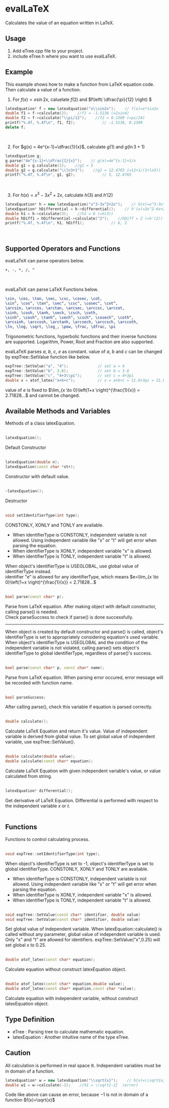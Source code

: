 # evalLaTeX
Calculates the value of an equation written in LaTeX.

## Usage
1. Add eTree.cpp file to your project.
2. include eTree.h where you want to use evalLaTeX.


## Example
This example shows how to make a function from LaTeX equation code.
Then calculate a value of a function.

1. For $f(x)=x\sin 2x$, caluelate $f(2)$ and $f\left( \dfrac{\pi}{12} \right) $
```C++
latexEquation* f = new latexEquation("x\\sin2x");    // f(x)=x*sin2x
double f1 = f->calculate(2);    //f1 = -1.5136 (=2sin4)
double f2 = f->calculate("\\pi/12");    //f2 = 0.1309 (=pi/24)
printf("%.4f, %.4f\n", f1, f2);            // -1.5136, 0.1309
delete f;
```
<br>

2. For $g(x) = 4e^{x-1}+\dfrac{1}{x}$, calculate $g(1)$ and $g(\ln3+1)$
```C++
latexEquation g;
g.parse("4e^{x-1}+\\dfrac{1}{x}");    // g(x)=4e^{x-1}+1/x
double g1 = g.calculate(1);    //g1 = 5
double g2 = g.calculate("\\ln3+1");    //g2 = 12.4765 (=12+1/(1+ln3))
printf("%.4f, %.4f\n", g1, g2);            // 5, 12.4765
```
<br>

3. For $h(x) = x^3-3x^2+2x$, calculate $h(3)$ and $h'(2)$
```C++
latexEquation* h = new latexEquation("x^3-3x^2+2x");    // h(x)=x^3-3x^2+2x
latexEquation* hDifferential = h->differential();    // h'(x)=3x^2-6x+2
double h1 = h->calculate(3);    //h1 = 6 (=h(3))
double hDiff1 = hDifferential->calculate("2");    //hDiff = 2 (=h'(2))
printf("%.4f, %.4f\n", h1, hDiff1);            // 6, 2
```
<br>

## Supported Operators and Functions
evalLaTeX can parse operators below.
```LaTeX
+, -, *, /, ^
```
<br>

evalLaTeX can parse LaTeX Functions below.
```LaTeX
\sin, \cos, \tan, \sec, \csc, \cosec, \cot,
\sin^, \cos^, \tan^, \sec^, \csc^, \cosec^, \cot^,
\arcsin, \arccos, \arctan, \arcsec, \arccsc, \arccot,
\sinh, \cosh, \tanh, \sech, \csch, \coth,
\sinh^, \cosh^, \tanh^, \sech^, \csch^, \cosech^, \coth^,
\arcsinh, \arccosh, \arctanh, \arcsech, \arccsch, \arccoth,
\ln, \log, \sqrt, \log_, \pow, \frac, \dfrac, \pi
```
Trigonometric functions, hyperbolic functions and their inverse functions are supported.
Logarithm, Power, Root and Fraction are also supported.
<br>

evalLaTeX parses $a$, $b$, $c$, $e$ as constant. 
value of $a$, $b$ and $c$ can be changed by expTree::SetValue function like below.
```C++
expTree::SetValue("a", "4");             // set a = 4
expTree::SetValue("b", 3.6);             // set b = 3.6
expTree::SetValue("c", "4+3\\pi");       // set c = 4+3pi
double x = atof_latex("a+b+c");          // x = a+b+c = 11.6+3pi = 21.0248
```
value of $e$ is fixed to $\lim_{x \to 0}\left(1+x  \right)^{\frac{1}{x}} = 2.71828...$ and cannot be changed.

## Available Methods and Variables
Methods of a class latexEquation.
<br><br>

```C++
latexEquation();
```
Default Constructor
<br><br>
```C++
latexEquation(double n);
latexEquation(const char *str);
```
Constructor with default value. 
<br><br>
```C++
~latexEquation();
```
Destructor
<br><br>

```C++
void setIdentifierType(int type);
```
CONSTONLY, XONLY and TONLY are available.
- When identifierType is CONSTONLY, independent variable is not allowed. Using independent variable like "x" or "t" will get error when parsing the equation.
- When identifierType is XONLY, independent variable "x" is allowed.
- When identifierType is TONLY, independent variable "t" is allowed.

When object's identifierType is USEGLOBAL, use global value of identifierType instead.<br>
identifier "e" is allowed for any identifierType, which means $e=\lim_{x \to 0}\left(1+x  \right)^{\frac{1}{x}} = 2.71828...$
<br><br>

```C++
bool parse(const char* p);
```
Parse from LaTeX equation. After making object with default constructor, calling parse() is needed.<br>
Check parseSuccess to check if parse() is done successfully.

---
When object is created by default constructor and parse() is called, object's identifierType is set to appropriately considering equation's used variable.<br>
When object's identifierType is USEGLOBAL and the condition of the independent variable is not violated, calling parse() sets object's identifierType to global identifierType, regardless of parse()'s success.
<br><br>
```C++
bool parse(const char* p, const char* name);
```
Parse from LaTeX equation. When parsing error occured, error message will be recorded with function name.
<br><br>
```C++
bool parseSuccess;
```
After calling parse(), check this variable if equation is parsed correctly.
<br><br>


```C++
double calculate();
```
Calculate LaTeX Equation and return it's value.
Value of independent variable is derived from global value.
To set global value of independent variable, use expTree::SetValue().
<br><br>
```C++
double calculate(double value);
double calculate(const char* equation);
```
Calculate LaTeX Equation with given independent variable's value, or value calculated from string.
<br><br>
```C++
latexEquation* differential();
```
Get derivative of LaTeX Equation. Differential is performed with respect to the independent variable $x$ or $t$.
<br><br>

## Functions
Functions to control calculating process.
<br><br>

```C++
void expTree::setIdentifierType(int type);
```
When object's identifierType is set to -1, object's identifierType is set to global identifierType.
CONSTONLY, XONLY and TONLY are available.
- When identifierType is CONSTONLY, independent variable is not allowed. Using independent variable like "x" or "t" will get error when parsing the equation.
- When identifierType is XONLY, independent variable "x" is allowed.
- When identifierType is TONLY, independent variable "t" is allowed.
<br><br>

```C++
void expTree::SetValue(const char* identifier, double value)
void expTree::SetValue(const char* identifier, double value)
```
Set global value of independent variable.
When latexEquation::calculate() is called without any parameter, global value of independent variable is used.
Only "x" and "t" are allowed for identifiers.
expTree::SetValue("x",0.25) will set global x to 0.25.
<br><br>

```C++
double atof_latex(const char* equation);
```
Calculate equation without construct latexEquation object.
<br><br>

```C++
double atof_latex(const char* equation,double value);
double atof_latex(const char* equation,const char *value);
```
Calculate equation with independent variable, without construct latexEquation object.

## Type Definition
- eTree : Parsing tree to calculate mathematic equation.
- latexEquation : Another intuitive name of the type eTree. 

## Caution
All calculation is performed in real space $\mathbb{R}$. Independent variables must be in domain of a function.
```C++
latexEquation* w = new latexEquation("\\sqrt{x}");    // h(x)=\\sqrt{x}
double w1 = w->calculate(-1);    //h1 = \\sqrt{-1}  (error)
```
Code like above can cause an error, because $-1$ is not in domain of a function $f(x)=\sqrt{x}$